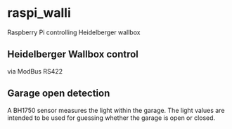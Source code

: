 # raspi_walli
Raspberry Pi controlling Heidelberger wallbox

## Heidelberger Wallbox control
via ModBus RS422

## Garage open detection
A BH1750 sensor measures the light within the garage. The light values are intended to be used for guessing whether the garage is open or closed.  

